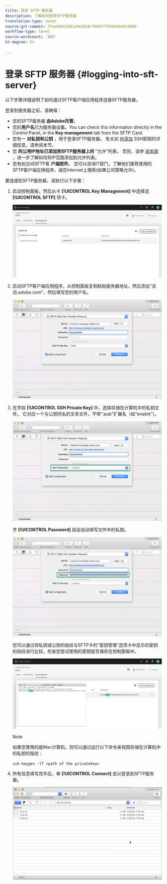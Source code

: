 ```yaml
---
title: 登录 SFTP 服务器
description: 了解如何登录SFTP服务器
translation-type: tm+mt
source-git-commit: 3faeb9651681a9edd18cf889fff65b02644cb690
workflow-type: tm+mt
source-wordcount: '343'
ht-degree: 5%

---
```



# 登录 SFTP 服务器 {#logging-into-sft-server}

以下步骤详细说明了如何通过SFTP客户端应用程序连接SFTP服务器。

登录到服务器之前，请确保：

* 您的SFTP服务器 **由Adobe托管**。
* 您的&#x200B;**用户名**&#x200B;已为服务器设置。You can check this information directly in the Control Panel, in the **Key management** tab from the SFTP Card.
* 您有一 **对私钥和公钥** ，用于登录SFTP服务器。 有关如 [何添加](../../sftp/using/key-management.md) SSH密钥的详细信息，请参阅本节。
* 您 **的公用IP地址已添加到SFTP服务器上的** “允许”列表。 否则，请参 [阅本部](../../sftp/using/ip-range-whitelisting.md) ，进一步了解如何将IP范围添加到允许列表。
* 您有权访问SFTP客 **户端软件**。 您可以咨询IT部门，了解他们推荐使用的SFTP客户端应用程序，或在Internet上搜索(如果公司策略允许)。

要连接到SFTP服务器，请执行以下步骤：

1. 启动控制面板，然后从卡 **[!UICONTROL Key Management]** 中选择选 **[!UICONTROL SFTP]** 项卡。

   ![](assets/sftp_card.png)

1. 启动SFTP客户端应用程序，从控制面板复制粘贴服务器地址，然后添加“活动.adobe.com”，然后填写您的用户名。

   ![](assets/do-not-localize/connect1.png)

1. 在字段 **[!UICONTROL SSH Private Key]** 中，选择存储在计算机中的私钥文件。 它对应一个与公钥同名的文本文件，不带“.pub”扩展名（如“enable”）。

   ![](assets/do-not-localize/connect2.png)

   字 **[!UICONTROL Password]** 段会自动填写文件中的私钥。

   ![](assets/do-not-localize/connect3.png)

   您可以通过将私钥或公钥的指纹与SFTP卡的“密钥管理”选项卡中显示的密钥的指纹进行比较，检查您尝试使用的密钥是否保存在控制面板中。

   ![](assets/fingerprint_compare.png)

   >[!NOTE]
   >
   >如果您使用的是Mac计算机，则可以通过运行以下命令来视图存储在计算机中的私钥的指纹：
   >
   >`ssh-keygen -lf <path of the privatekey>`

1. 所有信息填写完毕后，单 **[!UICONTROL Connect]** 击以登录到SFTP服务器。

   ![](assets/do-not-localize/sftpconnected.png)
